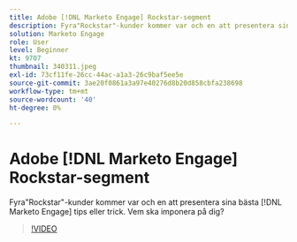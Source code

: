 ```yaml
---
title: Adobe [!DNL Marketo Engage] Rockstar-segment
description: Fyra"Rockstar"-kunder kommer var och en att presentera sina bästa [!DNL Marketo Engage] tips eller trick. Vem ska imponera på dig?
solution: Marketo Engage
role: User
level: Beginner
kt: 9707
thumbnail: 340311.jpeg
exl-id: 73cf11fe-26cc-44ac-a1a3-26c9baf5ee5e
source-git-commit: 3ae20f0861a3a97e40276d8b20d858cbfa238698
workflow-type: tm+mt
source-wordcount: '40'
ht-degree: 0%

---
```


# Adobe [!DNL Marketo Engage] Rockstar-segment

Fyra&quot;Rockstar&quot;-kunder kommer var och en att presentera sina bästa [!DNL Marketo Engage] tips eller trick. Vem ska imponera på dig?

>[!VIDEO](https://video.tv.adobe.com/v/340311/?quality=12&learn=on)
